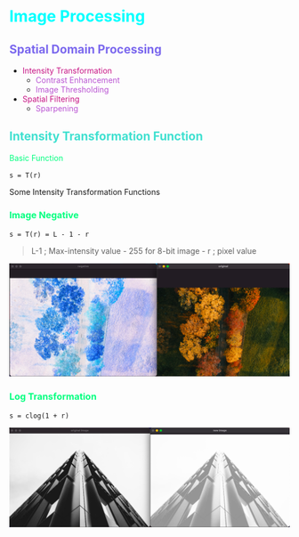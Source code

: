 # <font color="cyan">Image Processing</font>

## <font color="MediumSlateBlue">Spatial Domain Processing</font>
* <font color="MediumVioletRed">Intensity Transformation</font>
    * <font color="MediumOrchid">Contrast Enhancement</font>
    * <font color="MediumOrchid">Image Thresholding</font>
* <font color="MediumVioletRed">Spatial Filtering</font>
    * <font color="MediumOrchid">Sparpening</font>


##  <font color="Turquoise">Intensity Transformation Function</font>
<font color="SpringGreen">Basic Function</font>

```
s = T(r)
```
Some Intensity Transformation Functions
### <font color="SpringGreen">Image Negative</font>
```
s = T(r) = L - 1 - r 
```
> L-1 ; Max-intensity value - 255 for 8-bit image -
> r ; pixel value

![negative image](https://github.com/Nursimaasilturk/ImageProcessing/blob/master/assets/negative-image.png)

### <font color="SpringGreen">Log Transformation</font>
```
s = clog(1 + r)
```

![log transformation](https://github.com/Nursimaasilturk/ImageProcessing/blob/master/assets/log-transformation.png)
